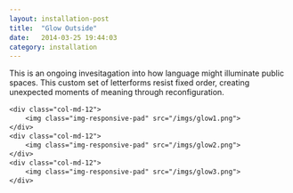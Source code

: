 ```yaml
---
layout: installation-post
title:  "Glow Outside"
date:   2014-03-25 19:44:03
category: installation
---
```

<div class="page-content inset">
<div class="row">
	<div class="row">
            <div class="col-md-9">
                <p class="lead">This is an ongoing invesitagation into how language might illuminate public spaces. This custom set of letterforms resist fixed order, creating unexpected moments of meaning through reconfiguration.</p>
            </div>
        </div>

    <div class="col-md-12">
		<img class="img-responsive-pad" src="/imgs/glow1.png">
	</div>
	<div class="col-md-12">
		<img class="img-responsive-pad" src="/imgs/glow2.png">
	</div>
	<div class="col-md-12">
		<img class="img-responsive-pad" src="/imgs/glow3.png">
	</div>

</div>
</div>
